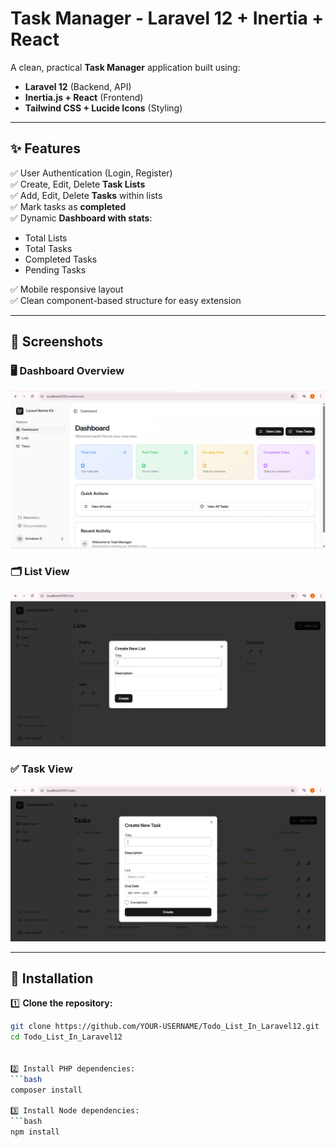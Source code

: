 # Task Manager - Laravel 12 + Inertia + React

A clean, practical **Task Manager** application built using:

- **Laravel 12** (Backend, API)
- **Inertia.js + React** (Frontend)
- **Tailwind CSS + Lucide Icons** (Styling)

---

## ✨ Features

✅ User Authentication (Login, Register)  
✅ Create, Edit, Delete **Task Lists**  
✅ Add, Edit, Delete **Tasks** within lists  
✅ Mark tasks as **completed**  
✅ Dynamic **Dashboard with stats**:
- Total Lists
- Total Tasks
- Completed Tasks
- Pending Tasks

✅ Mobile responsive layout  
✅ Clean component-based structure for easy extension

---

## 📸 Screenshots

### 🖥️ Dashboard Overview
![Dashboard](public/screenshots/dashboard.png.png)

### 🗂️ List View
![List View](public/screenshots/list-view.png.png)

### ✅ Task View
![Task View](public/screenshots/task-view.png.png)




---

## 🚀 Installation

1️⃣ **Clone the repository:**
```bash
git clone https://github.com/YOUR-USERNAME/Todo_List_In_Laravel12.git
cd Todo_List_In_Laravel12


2️⃣ Install PHP dependencies:
```bash
composer install

3️⃣ Install Node dependencies:
```bash
npm install






